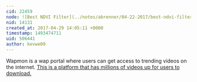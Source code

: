 ```yaml
---
cid: 22459
node: ![Best NDVI Filter](../notes/abrenner/04-22-2017/best-ndvi-filter)
nid: 14131
created_at: 2017-04-29 14:05:11 +0000
timestamp: 1493474711
uid: 506441
author: kevwe09
---
```


Wapmon is a wap portal where users can get access to trending videos on the internet. <a href="http://trendebook.com/wapmon-download-hd-videos-www-wapmon-com/">This is a platform that has millions of videos up for users to download.</a>